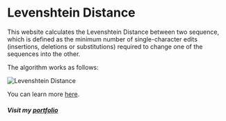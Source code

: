 # Levenshtein Distance
This website calculates the Levenshtein Distance between two sequence, which is defined as the minimum number of single-character edits (insertions, deletions or substitutions) required to change one of the sequences into the other.

The algorithm works as follows:

![Levenshtein Distance](https://wikimedia.org/api/rest_v1/media/math/render/svg/6224efffbe9a4e01afbddeeb900bfd1b3350b335)

You can learn more [here](https://en.wikipedia.org/wiki/Levenshtein_distance).

##### Visit my [portfolio](https://joanboix.dev)